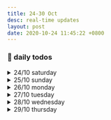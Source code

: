 ```yaml
---
title: 24-30 Oct
desc: real-time updates
layout: post
date: 2020-10-24 11:45:22 +0800
---
```


<h3>📅 daily todos</h3>
<details>
<summary>24/10 saturday</summary>
<h3>24/10 saturday</h3>
<p>11:49: Good morning 🌞 Was up till probably around 3am (didn't check the time) binging on a thriller novel last night and regrettably my morning is gone again. But I can still make the most out of the next 6 hours or so!</p>
<br>
<p>
📃 <b>to-do</b>
<ul>
    <li class="done">japanese - 2 pomos 🔴🔴</li>
    <li class="done">art - prompt for today: 'dig'</li>
    <li>a thing </li>
    <li>WATCH WORLDS</li>
</ul>
</p>

<br><br>

</details>

<details>
<summary>25/10 sunday</summary>
<h3>25/10 sunday</h3>
<p>12:01: Took me a day to realize I wrote Monday for yesterday's date. 🤦‍♀️ </p>
<br>
<p>
📃 <b>to-do</b>
<ul>
    <li>japanese - 4 pomos 🔴🔴 ◯ ◯</li>
    <li class="done">art - prompt for today: 'buddy'</li>
    <li class="done">a thing i was supposed to do yesterday</li>
</ul>
</p>

<br><br>

</details>

<details>
<summary>26/10 monday</summary>
<h3>26/10 monday</h3>
<br>
<p>
📃 <b>to-do</b>
<ul>
    <li>webdev - 4 pomos ◯ ◯ ◯ ◯</li>
    <li>japanese - 4 pomos 🔴🔴🔴 ◯</li>
    <li class="done">art - prompt for today: 'hide'</li>
    <li class="done">workout</li>
</ul>
</p>
<p>22:22: I feel terrible ignoring web dev like this so it'll be the first thing on my list tomorrow!
</p>

<br><br>

</details>

<details>
<summary>27/10 tuesday</summary>
<h3>27/10 tuesday</h3>
<br>
<p>
📃 <b>to-do</b>
<ul>
    <li class="done">webdev - 🔴🔴</li>
    <li>japanese - ◯</li>
    <li class="done">art - prompt for today: 'music'</li>
    <li class="done">workout</li>
</ul>
</p>

<br><br>

</details>

<details>
<summary>28/10 wednesday</summary>
<h3>28/10 wednesday</h3>
<br>
<p>
📃 <b>to-do</b>
<ul>
    <li class="done">webdev - 🔴🔴🔴🔴 CALCULATOR IS DONE</li>
    <li>japanese - ◯ ◯ ◯</li>
    <li class="done">art - prompt for today: 'float'</li>
    <li class="done">workout</li>
</ul>
</p>

<br><br>

</details>

<details>
<summary>29/10 thursday</summary>
<h3>29/10 thursday</h3>
<p>9:26: Still struggling to turn my sleep schedule around. I've been consistently sleeping past 2am and waking up around 9-10 and my head feels heavier each passing day...Gotta find a way to cut down my excessive screen time.

</p>
<br>
<p>
📃 <b>to-do</b>
<ul>
    <li>webdev - 🔴 ◯ ◯ ◯</li>
    <li>japanese - ◯ ◯ ◯ </li>
    <li>workout</li>
    <li>art - prompt for today: 'shoes'</li>
    
</ul>
</p>

<br><br>

</details>

